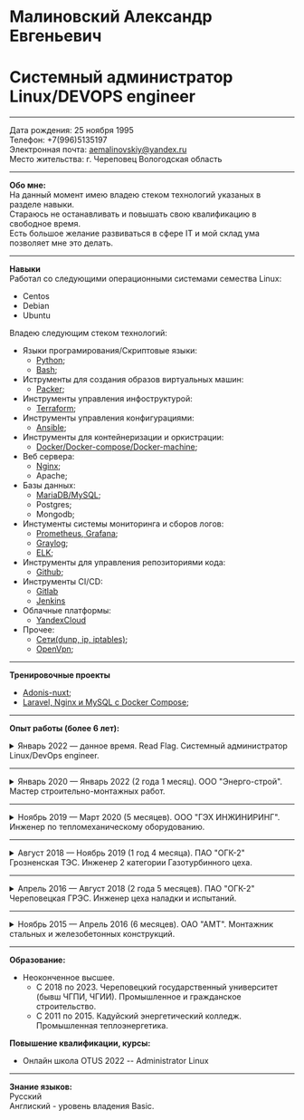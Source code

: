 # Малиновский Александр Евгеньевич
# Системный администратор Linux/DEVOPS engineer
____
Дата рождения: 25 ноября 1995\
Телефон: +7(996)5135197\
Электронная почта: aemalinovskiy@yandex.ru\
Место жительства: г. Череповец Вологодская область
____
**Обо мне:** \
На данный момент имею владею стеком технологий указаных в разделе навыки.\
Стараюсь не останавливать и повышать свою квалификацию в свободное время.\
Есть большое желание развиваться в сфере IT и мой склад ума позволяет мне это делать.
____
**Навыки**\
Работал со следующими операционными системами семества Linux:
- Centos
- Debian
- Ubuntu


Владею следующим стеком технологий:
- Языки програмирования/Скриптовые языки:
  - [Python](https://stepik.org/course/58852/syllabus); 
  - [Bash](/стек/bash);
- Иструменты для создания образов виртуальных машин:
  - [Packer](/стек/packer/Packer.pdf);
- Инструменты управления инфоструктурой:
  - [Terraform](/стек/terraform/terraform.pdf);
- Инструменты управления конфигурациями:
  - [Ansible](/стек/Ansible/);
- Инструменты для контейнеризации и оркистрации:
  - [Docker/Docker-compose/Docker-machine](/стек/Docker/Docker.pdf);
- Веб сервера:  
  - [Nginx](/стек/nginx-apache/ngnx-conf.png);
  - Apache; 
- Базы данных:
  - [MariaDB/MySQL](/стек/mariadb/MariaDB.pdf); 
  - Postgres;
  - Mongodb;
- Инстументы системы мониторинга и сборов логов:
  - [Prometheus, Grafana](/стек/Prometheus_Grafana/grafana.pdf);
  - [Graylog](/стек/graylog/graylog.pdf);
  - [ELK](/стек/ELK/ELK.pdf);
- Инструменты для управления репозиториями кода:
  - [Github](/стек/Git/git.pdf);
- Инструменты CI/CD:
  - [Gitlab](/стек/gitlab/Gitlab.pdf)
  - [Jenkins](/стек/jenkins/Jenkins.pdf)
- Облачные платформы:
  - [YandexCloud](/стек/yandexcloud/yandexCloud.pdf)
- Прочее:
  - [Сети(dunp, ip, iptables)](/стек/сети);
  - [OpenVpn](/стек/openvpn/openVpn.pdf);
____
**Тренировочные проекты**
- [Adonis-nuxt](/стек/trening/Trening-project.pdf);
- [Laravel, Nginx и MySQL с Docker Compose](/стек/trening-laravel/laravel.pdf);
____
**Опыт работы (более 6 лет):**
  
<details>
  <summary> Январь 2022 — данное время. Read Flag. Системный администратор Linux/DevOps engineer. </summary>
  
**Обязаности:**
- Установка и настройка инструментов CI/CD;
- Настройка систем сбора логов и мониторинга серверов;
- Контернизация всех процесов в Docker;
- Настройка среды разработки на разные сервера(dev, stage, qa, prod);
- Настройка непрерывной интеграции и непрерывного развертывания программного обеспечения в процессе разработки c помощью Gitlab;
- Настройка веб серверов на nginx;
- Поиск и устранение неисправностей в работе серверов;
- Сопровождение проектов;

**Полученные навыки:**
- Docker; 
- Gitlab;
- Ansible;
  
**Достижения:**
- Прошел стажировку в короткий срок (2 недели вместо месяца).
- Спустя 2 месяца от трудоустройства заменил Devops инженера на время отпуска.  
</details>

____

<details>
  <summary> Январь 2020 — Январь 2022 (2 года 1 месяц). ООО "Энерго-строй". Мастер строительно-монтажных работ. </summary>
    
**Обязаности:**
- Организация и планирование работ на строительных площадках.
- Контроль монтажа первичной проводки 220В в жилых помещениях.
- Контроль расключения жилых помещений.
- Контроль монтажа окон, дверей в жилых помещениях.
- Контроль работ по первичной отделке жилых помещений.

**Полученные навыки:**
- Управление персоналом на строительной площадке.
- Постановка задач.
- Мотивация персонала на выполнение задач в короткие сроки.

**Достижения:**
- Сдал объекты ранее установленных сроков.
- Получил благодарственные письма и премии за качественное выполнение работ.
- Закрепило за собой репутацию исполнительного руководителя.
</details>

____

<details>
  <summary> Ноябрь 2019 — Март 2020 (5 месяцев). ООО "ГЭХ ИНЖИНИРИНГ". Инженер по тепломеханическому оборудованию. </summary>

**Обязаности:**
- Осуществление от лица заказчика строительного контроля за выполнением строительно-монтажных работ тепломеханического оборудования и приемку законченных - объектов от подрядных строительных организаций;
- Участие в рассмотрении и согласовании возникающих в ходе строительства изменений проектных решений;
- Участие в работе комиссий по приемке строительных объектов и сдаче их в эксплуатацию;
- Контроль качества устранения строительными организациями недоделок, дефектов в установленные сроки.

**Полученные навыки:**
- Обучаемость в сжатые сроки.
- Ориентирование в строительной документации.
- Чтение строительных чертежей.

**Достижения:**
- Выявил часть ошибок в строительной и проектной документации, что в следствии позволило сдать строительно-монтажные работы тепломеханического оборудования в установленные сроки и без дополнительных затрат для заказчика.
</details>

____

<details>
  <summary> Август 2018 — Ноябрь 2019 (1 год 4 месяца). ПАО "ОГК-2" Грозненская ТЭС. Инженер 2 категории Газотурбинного цеха. </summary>
 
**Обязаности:**  
- Технологическое сопровождение эксплуатации тепломеханического оборудования ГТЦ;
- Работа с оперативным персоналом ГТЦ с целью поддержания его готовности к выполнению своих профессиональных функций;
- Сопровождение подготовки выполнения ремонтов и технического обслуживания и других работ по поддержанию эксплуатационной готовности тепломеханического оборудования ГТЦ;
- Составление графика сменности оперативного персонала;
- Ведение табеля учета рабочего времени;
- Составление заявок на обучение оперативного персонала;
- Составление графика отпусков.

**Полученные навыки:**
- Обучения персонала.
- Мотивация персонала на развитие своих навыков.
- Чтение проектной документации тепломеханического оборудования.
- Чтение чертежей тепломеханического оборудования.
- Саморганизация
- Саморазвитие
- Работа с AutoCAD, SAP ИУС П ГК, 1C Enterprise.

**Достижения:**
- Получил категории промышленной безопасности А 1, Б 1.19, Б 7.1, Б 8.21 ,Б 8.22 ,Б 8.23, Б 9.31.
- Входил в состав команды ООО «Газпром Энергохолдинга» на Всероссийском Молодежном Образовательной Форуме «ТИМ Бирюса 2019».
- Являлся руководителем группы по проекту эффективность.
- Успешно окончил курс «Operation and maintenance Siemens» SGT-2000E v.8,9
- Подготовил персонал к пуску оборудования в установленные сроки.
- Подготовил кадровый резерв Газотурбинного цеха.
</details>

____

<details>
  <summary> Апрель 2016 — Август 2018 (2 года 5 месяцев). ПАО "ОГК-2" Череповецкая ГРЭС. Инженер цеха наладки и испытаний. </summary>

    
**Обязаности:**
- Проведение испытаний и наладочных работ на оборудовании.
- Проведение испытаний и наладочных работ привлеченными сторонними наладочными и исследовательскими организациями.
- Разработка и пересмотр режимных карт работы оборудования и режимных указаний.
- Контролирует соблюдение оперативным персоналом требований режимных карт работы оборудования и режимных указаний
- Разработка предложений и мероприятий, направленных на достижение максимально возможной надежной и экономичной работы оборудования;
- Проведение дефекации и приемки из ремонта тепловой изоляции и обмуровки оборудования.

**Полученные навыки:**
- Поиск и обработка информации по тепломеханическому оборудованию.
- Поиск и применение методик по наладке тепломеханического оборудования.
- Работа с технической документацией.
- Работа с Autodesk Revit, MS Word, MS Excel

**Достижения:**
- Защитил и внедрил проект по снижению расходов пара на собственные нужды Череповецкой ГРЭС.
- Закрепил полученные в колледже теоретические знания на практике.
</details>

____

<details>
  <summary> Ноябрь 2015 — Апрель 2016 (6 месяцев). ОАО "АМТ". Монтажник стальных и железобетонных конструкций. </summary> 


**Обязаности:**
- Монтаж простых стальных конструкций: лестниц, площадок ограждений, опорных стоек, кронштейнов, лесов, подмостей;
- Предварительную или укрупнительную сборку легких строительных конструкций;
- Нанесение разметки на листовом металле в соответствии с чертежом;

**Полученные навыки:**
- Чтения чертежей;
- Предварительная сборка конструкций из отдельных элементов, металлических конструкций из отдельных элементов;
- Выполнение предварительных сварочных работ при сборке конструкций из отдельных элементов
</details>

____

**Образование:**
- Неоконченное высшее.
    - С 2018 по 2023. Череповецкий государственный университет (бывш ЧГПИ, ЧГИИ). Промышленное и гражданское строительство. 
    - С 2011 по 2015. Кадуйский энергетический колледж. Промышленная теплоэнергетика.

**Повышение квалификации, курсы:**
- Онлайн школа OTUS 2022
    -- Administrator Linux

____

**Знание языков:**\
Русский\
Англиский - уровень владения Basic.




